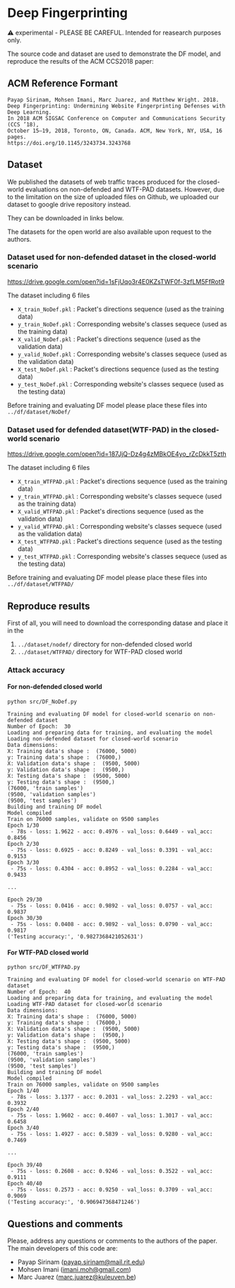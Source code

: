 # Deep Fingerprinting
:warning: experimental - PLEASE BE CAREFUL. Intended for reasearch purposes only.

The source code and dataset are used to demonstrate the DF model, and reproduce the results of the ACM CCS2018 paper:

## ACM Reference Formant
```
Payap Sirinam, Mohsen Imani, Marc Juarez, and Matthew Wright. 2018.
Deep Fingerprinting: Undermining Website Fingerprinting Defenses with Deep Learning. 
In 2018 ACM SIGSAC Conference on Computer and Communications Security (CCS ’18), 
October 15–19, 2018, Toronto, ON, Canada. ACM, New York, NY, USA, 16 pages. 
https://doi.org/10.1145/3243734.3243768
```

## Dataset
We published the datasets of web traffic traces produced for the closed-world evaluations on non-defended and WTF-PAD datasets. However, due to the limitation on the size of uploaded files on Github, we uploaded our dataset to google drive repository instead. 

They can be downloaded in links below.

The datasets for the open world are also available upon request to the authors.

### Dataset used for non-defended dataset in the closed-world scenario
https://drive.google.com/open?id=1sFjUqo3r4E0KZsTWF0f-3zfLM5FfRot9

The dataset including 6 files 
- `X_train_NoDef.pkl` : Packet's directions sequence (used as the training data)
- `y_train_NoDef.pkl` : Corresponding website's classes sequece (used as the training data)
- `X_valid_NoDef.pkl` : Packet's directions sequence (used as the validation data)
- `y_valid_NoDef.pkl` : Corresponding website's classes sequece (used as the validation data)
- `X_test_NoDef.pkl` : Packet's directions sequence (used as the testing data)
- `y_test_NoDef.pkl` : Corresponding website's classes sequece (used as the testing data)

Before training and evaluating DF model please place these files into `../df/dataset/NoDef/`

### Dataset used for defended dataset(WTF-PAD) in the closed-world scenario
https://drive.google.com/open?id=187JjQ-Dz4g4zMBkOE4yo_rZcDkkT5zth

The dataset including 6 files 
- `X_train_WTFPAD.pkl` : Packet's directions sequence (used as the training data)
- `y_train_WTFPAD.pkl` : Corresponding website's classes sequece (used as the training data)
- `X_valid_WTFPAD.pkl` : Packet's directions sequence (used as the validation data)
- `y_valid_WTFPAD.pkl` : Corresponding website's classes sequece (used as the validation data)
- `X_test_WTFPAD.pkl` : Packet's directions sequence (used as the testing data)
- `y_test_WTFPAD.pkl` : Corresponding website's classes sequece (used as the testing data)

Before training and evaluating DF model please place these files into `../df/dataset/WTFPAD/`

## Reproduce results
First of all, you will need to download the corresponding datase and place it in the 
1. `../dataset/nodef/` directory for non-defended closed world 
2. `../dataset/WTFPAD/` directory for WTF-PAD closed world 
  
### Attack accuracy
#### For non-defended closed world
```
python src/DF_NoDef.py

Training and evaluating DF model for closed-world scenario on non-defended dataset
Number of Epoch:  30
Loading and preparing data for training, and evaluating the model
Loading non-defended dataset for closed-world scenario
Data dimensions:
X: Training data's shape :  (76000, 5000)
y: Training data's shape :  (76000,)
X: Validation data's shape :  (9500, 5000)
y: Validation data's shape :  (9500,)
X: Testing data's shape :  (9500, 5000)
y: Testing data's shape :  (9500,)
(76000, 'train samples')
(9500, 'validation samples')
(9500, 'test samples')
Building and training DF model
Model compiled
Train on 76000 samples, validate on 9500 samples
Epoch 1/30
 - 78s - loss: 1.9622 - acc: 0.4976 - val_loss: 0.6449 - val_acc: 0.8456
Epoch 2/30
 - 75s - loss: 0.6925 - acc: 0.8249 - val_loss: 0.3391 - val_acc: 0.9153
Epoch 3/30
 - 75s - loss: 0.4304 - acc: 0.8952 - val_loss: 0.2284 - val_acc: 0.9433

...

Epoch 29/30
 - 75s - loss: 0.0416 - acc: 0.9892 - val_loss: 0.0757 - val_acc: 0.9837
Epoch 30/30
 - 75s - loss: 0.0408 - acc: 0.9892 - val_loss: 0.0790 - val_acc: 0.9817
('Testing accuracy:', '0.9827368421052631')
```

#### For WTF-PAD closed world
```
python src/DF_WTFPAD.py

Training and evaluating DF model for closed-world scenario on WTF-PAD dataset
Number of Epoch:  40
Loading and preparing data for training, and evaluating the model
Loading WTF-PAD dataset for closed-world scenario
Data dimensions:
X: Training data's shape :  (76000, 5000)
y: Training data's shape :  (76000,)
X: Validation data's shape :  (9500, 5000)
y: Validation data's shape :  (9500,)
X: Testing data's shape :  (9500, 5000)
y: Testing data's shape :  (9500,)
(76000, 'train samples')
(9500, 'validation samples')
(9500, 'test samples')
Building and training DF model
Model compiled
Train on 76000 samples, validate on 9500 samples
Epoch 1/40
 - 78s - loss: 3.1377 - acc: 0.2031 - val_loss: 2.2293 - val_acc: 0.3932
Epoch 2/40
 - 75s - loss: 1.9602 - acc: 0.4607 - val_loss: 1.3017 - val_acc: 0.6458
Epoch 3/40
 - 75s - loss: 1.4927 - acc: 0.5839 - val_loss: 0.9280 - val_acc: 0.7469

...

Epoch 39/40
 - 75s - loss: 0.2608 - acc: 0.9246 - val_loss: 0.3522 - val_acc: 0.9111
Epoch 40/40
 - 75s - loss: 0.2573 - acc: 0.9250 - val_loss: 0.3709 - val_acc: 0.9069
('Testing accuracy:', '0.906947368471246')
```

## Questions and comments
Please, address any questions or comments to the authors of the paper. The main developers of this code are:
* Payap Sirinam (payap.sirinam@mail.rit.edu)
* Mohsen Imani (imani.moh@gmail.com)
* Marc Juarez (marc.juarez@kuleuven.be)


